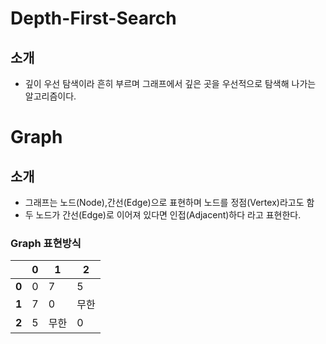 # Depth-First-Search
## 소개
- 깊이 우선 탐색이라 흔히 부르며 그래프에서 깊은 곳을 우선적으로 탐색해 나가는 알고리즘이다.

# Graph
## 소개
- 그래프는 노드(Node),간선(Edge)으로 표현하며 노드를 정점(Vertex)라고도 함
- 두 노드가 간선(Edge)로 이어져 있다면 인접(Adjacent)하다 라고 표현한다.
### Graph 표현방식
| |**0**|**1**|**2**|
|---|---|---|---|
|**0**|0|7|5|
|**1**|7|0|무한|
|**2**|5|무한|0|
